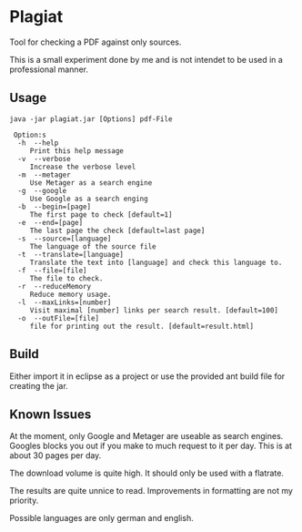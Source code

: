 # Plagiat
Tool for checking a PDF against only sources.

This is a small experiment done by me and is not intendet to be used in a professional manner.

## Usage
```
java -jar plagiat.jar [Options] pdf-File

 Option:s
  -h  --help
     Print this help message
  -v  --verbose
     Increase the verbose level
  -m  --metager
     Use Metager as a search engine
  -g  --google
     Use Google as a search enging
  -b  --begin=[page]
     The first page to check [default=1]
  -e  --end=[page]
     The last page the check [default=last page]
  -s  --source=[language]
     The language of the source file
  -t  --translate=[language]
     Translate the text into [language] and check this language to.
  -f  --file=[file]
     The file to check.
  -r  --reduceMemory
     Reduce memory usage.
  -l  --maxLinks=[number]
     Visit maximal [number] links per search result. [default=100]
  -o  --outFile=[file]
     file for printing out the result. [default=result.html]
```


## Build

Either import it in eclipse as a project or use the provided ant build file for creating the jar.

## Known Issues

At the moment, only Google and Metager are useable as search engines.
Googles blocks you out if you make to much request to it per day. This is at about 30 pages per day.

The download volume is quite high. It should only be used with a flatrate.

The results are quite unnice to read. Improvements in formatting are not my priority.

Possible languages are only german and english.

